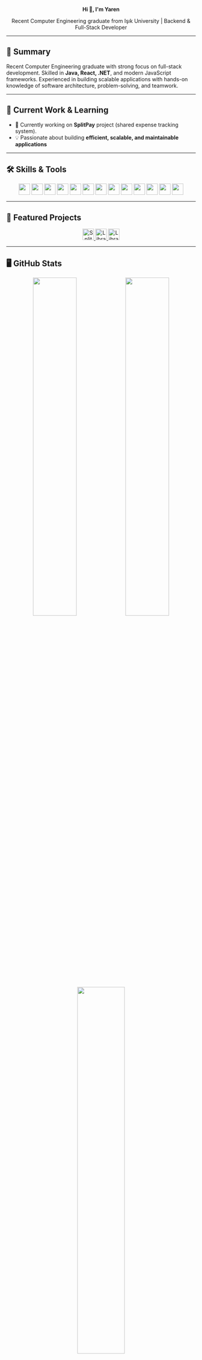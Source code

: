 <p align="center">
  <strong>Hi 👋, I'm Yaren</strong>
</p>

<p align="center">
  Recent Computer Engineering graduate from Işık University | Backend & Full-Stack Developer
</p>

---

## 💼 Summary
Recent Computer Engineering graduate with strong focus on full-stack development. Skilled in **Java, React, .NET**, and modern JavaScript frameworks. Experienced in building scalable applications with hands-on knowledge of software architecture, problem-solving, and teamwork.

---

## 🔭 Current Work & Learning
- 🔭 Currently working on **SplitPay** project (shared expense tracking system).  
- 💡 Passionate about building **efficient, scalable, and maintainable applications**  

---

## 🛠 Skills & Tools

<p align="center">
  <img src="https://img.shields.io/badge/Java-%23ED8B00?style=flat&logo=java&logoColor=white" height="30"/>
  <img src="https://img.shields.io/badge/C%23-%23239120?style=flat&logo=c-sharp&logoColor=white" height="30"/>
  <img src="https://img.shields.io/badge/JavaScript-%23F7DF1E?style=flat&logo=javascript&logoColor=black" height="30"/>
  <img src="https://img.shields.io/badge/React-%2320232a?style=flat&logo=react&logoColor=61DAFB" height="30"/>
  <img src="https://img.shields.io/badge/ReactNative-%2361DAFB?style=flat&logo=react&logoColor=white" height="30"/>
  <img src="https://img.shields.io/badge/HTML5-%23E34F26?style=flat&logo=html5&logoColor=white" height="30"/>
  <img src="https://img.shields.io/badge/CSS3-%231572B6?style=flat&logo=css3&logoColor=white" height="30"/>
  <img src="https://img.shields.io/badge/.NET-%23512BD4?style=flat&logo=dotnet&logoColor=white" height="30"/>
  <img src="https://img.shields.io/badge/MS SQL-%230072C6?style=flat&logo=microsoft-sql-server&logoColor=white" height="30"/>
 
  <img src="https://img.shields.io/badge/Postman-%23FF6C37?style=flat&logo=postman&logoColor=white" height="30"/>
  <img src="https://img.shields.io/badge/Node.js-%339933?style=flat&logo=node.js&logoColor=white" height="30"/>
  <img src="https://img.shields.io/badge/JavaFX-%23007ACC?style=flat&logoColor=white" height="30"/>
  <img src="https://img.shields.io/badge/JDBC-%23A52A2A?style=flat&logoColor=white" height="30"/>
</p>

---

## 🚀 Featured Projects

<p align="center">
 
  <a href="https://github.com/yarenkiy/SplitPay" target="_blank">
    <img src="https://img.shields.io/badge/SplitPay-React%2F" alt="SplitPay" height="30">
  </a>
  <a href="https://github.com/yarenkiy/LibraryManagementWeb" target="_blank">
    <img src="https://img.shields.io/badge/LibraryWeb-C%23%2FMVC-orange" alt="Library Management Web" height="30">
  </a>
  <a href="https://github.com/yarenkiy/LibraryManagementDesktop" target="_blank">
    <img src="https://img.shields.io/badge/LibraryDesktop-Java%2FJavaFX-red" alt="Library Management Desktop" height="30">
  </a>
</p>

---

## 🖥️ GitHub Stats

<p align="center">
  <img src="https://github-readme-stats.vercel.app/api?username=yarenkiy&show_icons=true&count_private=true&hide_title=true&theme=radical" width="48%" />
  <img src="https://github-readme-stats.vercel.app/api/top-langs/?username=yarenkiy&layout=compact&theme=radical" width="48%" />
</p>

<p align="center">
  <img src="https://github-readme-streak-stats.herokuapp.com/?user=yarenkiy&theme=radical" width="50%" />
</p>

---

## 🤝 Connect with Me

<p align="center">
  <a href="mailto:yarennkiy@outlook.com">
    <img src="https://img.shields.io/badge/Email-D14836?style=for-the-badge&logo=gmail&logoColor=white" alt="Email" />
  </a>
  <a href="https://www.linkedin.com/in/yaren-kiy/" target="_blank">
    <img src="https://img.shields.io/badge/LinkedIn-0077B5?style=for-the-badge&logo=linkedin&logoColor=white" alt="LinkedIn" />
  </a>
  <a href="https://github.com/yarenkiy" target="_blank">
    <img src="https://img.shields.io/badge/GitHub-181717?style=for-the-badge&logo=github&logoColor=white" alt="GitHub" />
  </a>
</p>
